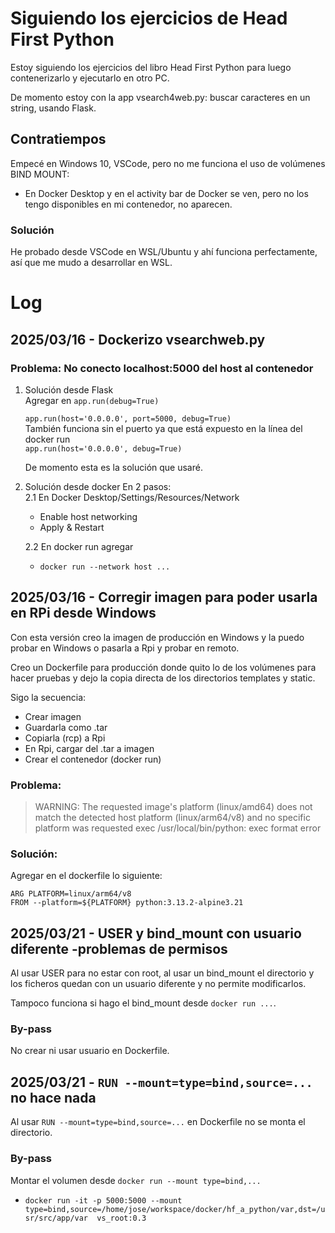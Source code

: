 # Siguiendo los ejercicios de Head First Python

Estoy siguiendo los ejercicios del libro Head First Python para luego contenerizarlo y ejecutarlo en otro PC. 

De momento estoy con la app vsearch4web.py: buscar caracteres en un string, usando Flask.

## Contratiempos
Empecé en Windows 10, VSCode, pero no me funciona el uso de volúmenes BIND MOUNT: 
  - En Docker Desktop y en el activity bar de Docker se ven, pero no los tengo disponibles en mi contenedor, no aparecen.

### Solución
He probado desde VSCode en WSL/Ubuntu y ahí funciona perfectamente, así que me mudo a desarrollar en WSL.


# Log
## 2025/03/16 - Dockerizo vsearchweb.py
### Problema: No conecto localhost:5000 del host al contenedor
1. Solución desde Flask  
Agregar en `app.run(debug=True)`  

   `app.run(host='0.0.0.0', port=5000, debug=True)`  
También funciona sin el puerto ya que está expuesto en la línea del docker run  
  `app.run(host='0.0.0.0', debug=True)`  
  
    De momento esta es la solución que usaré.  

2. Solución desde docker
En 2 pasos:  
  2.1 En Docker Desktop/Settings/Resources/Network  
    - Enable host networking  
    - Apply & Restart  
    
    2.2 En docker run agregar  
    - `docker run --network host ...`  

## 2025/03/16 - Corregir imagen para poder usarla en RPi desde Windows

Con esta versión creo la imagen de producción en Windows y la puedo probar en Windows o pasarla a Rpi y probar en remoto.   

Creo un Dockerfile para producción donde quito lo de los volúmenes para hacer pruebas y dejo la copia directa de los directorios templates y static.  

Sigo la secuencia:  
- Crear imagen  
- Guardarla como .tar  
- Copiarla (rcp) a Rpi  
- En Rpi, cargar  del .tar a imagen  
- Crear el contenedor (docker run)  

### Problema:  
> WARNING: The requested image's platform (linux/amd64) does not match the detected host platform (linux/arm64/v8) and no specific platform was requested exec /usr/local/bin/python: exec format error
### Solución:  
Agregar en el dockerfile lo siguiente:  
```
ARG PLATFORM=linux/arm64/v8
FROM --platform=${PLATFORM} python:3.13.2-alpine3.21 
```

## 2025/03/21 - USER y bind_mount con usuario diferente -problemas de permisos

Al usar USER para no estar con root, al usar un bind_mount el directorio y los ficheros quedan con un usuario diferente y no permite modificarlos.  

Tampoco funciona si hago el bind_mount desde `docker run ...`.  

### By-pass
No crear ni usar usuario en Dockerfile.

## 2025/03/21 - `RUN --mount=type=bind,source=...` no hace nada

Al usar `RUN --mount=type=bind,source=...` en Dockerfile no se monta el directorio.  

### By-pass
Montar el  volumen desde `docker run --mount type=bind,...`  

- `docker run -it -p 5000:5000 --mount type=bind,source=/home/jose/workspace/docker/hf_a_python/var,dst=/usr/src/app/var 
vs_root:0.3`